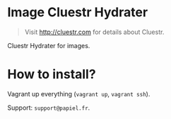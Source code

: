 # Image Cluestr Hydrater
> Visit http://cluestr.com for details about Cluestr.

Cluestr Hydrater for images.

# How to install?
Vagrant up everything (`vagrant up`, `vagrant ssh`).


Support: `support@papiel.fr`.
